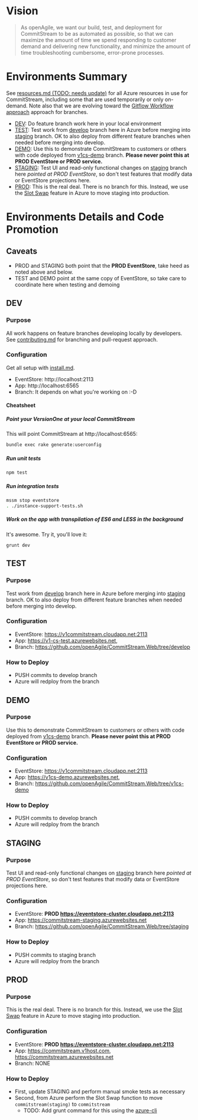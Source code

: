 # Vision

> As openAgile, we want our build, test, and deployment for CommitStream to be as automated as possible, so that we can maximize the amount of time we spend responding to customer demand and delivering new functionality, and minimize the amount of time troubleshooting cumbersome, error-prone processes.

# Environments Summary

See [resources.md (TODO: needs update)](resources.md) for all Azure resources in use for CommitStream, including some that are used temporarily or only on-demand. Note also that we are evolving toward the [Gitflow Workflow approach](https://www.atlassian.com/git/tutorials/comparing-workflows/gitflow-workflow) approach for branches.

* [DEV](http://localhost:6565): Do feature branch work here in your local environment
* [TEST](https://v1-cs-test.azurewebsites.net): Test work from [develop](https://github.com/openAgile/CommitStream.Web/tree/develop) branch here in Azure before merging into [staging](https://github.com/openAgile/CommitStream.Web/tree/staging) branch. OK to also deploy from different feature branches when needed before merging into develop.
* [DEMO](https://v1cs-demo.azurewebsites.net): Use this to demonstrate CommitStream to customers or others with code deployed from [v1cs-demo](https://github.com/openAgile/CommitStream.Web/tree/v1cs-demo) branch. **Please never point this at PROD EventStore or PROD service.**
* [STAGING](https://commitstream-staging.azurewebsites.net): Test UI and read-only functional changes on [staging](https://github.com/openAgile/CommitStream.Web/tree/staging) branch here *pointed at PROD EventStore*, so don't test features that modify data or EventStore projections here.
* [PROD](https://commitstream.v1host.com): This is the real deal. There is no branch for this. Instead, we use the [Slot Swap](https://azure.microsoft.com/en-us/documentation/articles/web-sites-staged-publishing/) feature in Azure to move staging into production.

# Environments Details and Code Promotion

## Caveats

* PROD and STAGING both point that the **PROD EventStore**, take heed as noted above and below.
* TEST and DEMO point at the same copy of EventStore, so take care to coordinate here when testing and demoing

## DEV

### Purpose

All work happens on feature branches developing locally by developers. See [contributing.md](contributing.md) for branching and pull-request approach.

### Configuration

Get all setup with [install.md](install.md).

* EventStore: http://localhost:2113
* App: http://localhost:6565
* Branch: It depends on what you're working on :-D

#### Cheatsheet

##### Point your VersionOne at your local CommitStream

This will point CommitStream at http://localhost:6565:

```bash
bundle exec rake generate:userconfig
```

##### Run unit tests

```bash
npm test
```

##### Run integration tests

```bash
mssm stop eventstore
. ./instance-support-tests.sh
```

##### Work on the app with transpilation of ES6 and LESS in the background

It's awesome. Try it, you'll love it:

```
grunt dev
```

## TEST

### Purpose

Test work from [develop](https://github.com/openAgile/CommitStream.Web/tree/develop) branch here in Azure before merging into [staging](https://github.com/openAgile/CommitStream.Web/tree/staging) branch. OK to also deploy from different feature branches when needed before merging into develop.

### Configuration

* EventStore: https://v1commitstream.cloudapp.net:2113
* App: https://v1-cs-test.azurewebsites.net, 
* Branch: https://github.com/openAgile/CommitStream.Web/tree/develop

### How to Deploy

* PUSH commits to develop branch
* Azure will redploy from the branch

## DEMO

### Purpose

Use this to demonstrate CommitStream to customers or others with code deployed from [v1cs-demo](https://github.com/openAgile/CommitStream.Web/tree/v1cs-demo) branch. **Please never point this at PROD EventStore or PROD service.**

### Configuration

* EventStore: https://v1commitstream.cloudapp.net:2113
* App: https://v1cs-demo.azurewebsites.net, 
* Branch: https://github.com/openAgile/CommitStream.Web/tree/v1cs-demo

### How to Deploy

* PUSH commits to develop branch
* Azure will redploy from the branch

## STAGING

### Purpose

Test UI and read-only functional changes on [staging](https://github.com/openAgile/CommitStream.Web/tree/staging) branch here *pointed at PROD EventStore*, so don't test features that modify data or EventStore projections here.


### Configuration

* EventStore: **PROD https://eventstore-cluster.cloudapp.net:2113**
* App: https://commitstream-staging.azurewebsites.net
* Branch: https://github.com/openAgile/CommitStream.Web/tree/staging

### How to Deploy

* PUSH commits to staging branch
* Azure will redploy from the branch

## PROD

### Purpose

This is the real deal. There is no branch for this. Instead, we use the [Slot Swap](https://azure.microsoft.com/en-us/documentation/articles/web-sites-staged-publishing/) feature in Azure to move staging into production.


### Configuration

* EventStore: **PROD https://eventstore-cluster.cloudapp.net:2113**
* App: https://commitstream.v1host.com, https://commitstream.azurewebsites.net
* Branch: NONE

### How to Deploy

* First, update STAGING and perform manual smoke tests as necessary
* Second, from Azure perform the Slot Swap function to move `commitstream(staging)` to `commitstream`
  * TODO: Add grunt command for this using the [azure-cli](https://www.npmjs.com/package/azure-cli)
